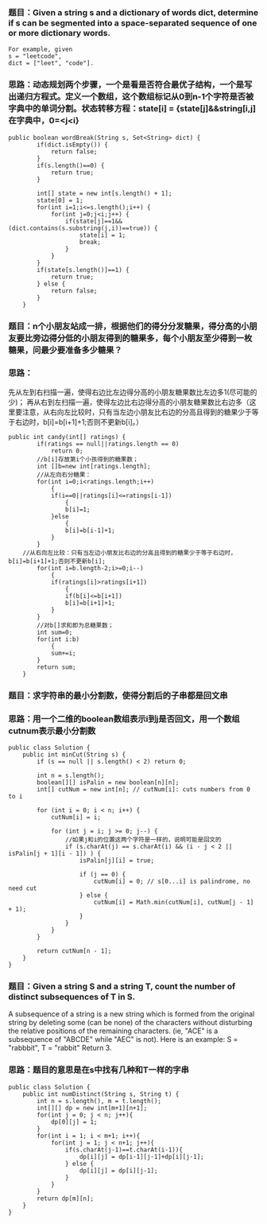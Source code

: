 ### 题目：Given a string s and a dictionary of words dict, determine if s can be segmented into a space-separated sequence of one or more dictionary words.
```
For example, given
s = "leetcode",
dict = ["leet", "code"].

```

### 思路：动态规划两个步骤，一个是看是否符合最优子结构，一个是写出递归方程式。定义一个数组，这个数组标记从0到n-1个字符是否被字典中的单词分割。状态转移方程：state[i] = {state[j]&&string[i,j]在字典中，0=<j<i}

```
public boolean wordBreak(String s, Set<String> dict) {  
        if(dict.isEmpty()) {  
            return false;  
        }  
        if(s.length()==0) {  
            return true;  
        }  
          
        int[] state = new int[s.length() + 1];  
        state[0] = 1;  
        for(int i=1;i<=s.length();i++) {  
            for(int j=0;j<i;j++) {  
                if(state[j]==1&&(dict.contains(s.substring(j,i))==true)) {  
                    state[i] = 1;  
                    break;  
                }  
            }  
        }  
        if(state[s.length()]==1) {  
            return true;  
        } else {  
            return false;  
        }  
    }  
```


### 题目：n个小朋友站成一排，根据他们的得分分发糖果，得分高的小朋友要比旁边得分低的小朋友得到的糖果多，每个小朋友至少得到一枚糖果，问最少要准备多少糖果？

### 思路：
先从左到右扫描一遍，使得右边比左边得分高的小朋友糖果数比左边多1(尽可能的少)；
再从右到左扫描一遍，使得左边比右边得分高的小朋友糖果数比右边多（这里要注意，从右向左比较时，只有当左边小朋友比右边的分高且得到的糖果少于等于右边时，b[i]=b[i+1]+1;否则不更新b[i]。）

```
public int candy(int[] ratings) {  
        if(ratings == null||ratings.length == 0)  
            return 0;  
        //b[i]存放第i个小孩得到的糖果数；  
        int []b=new int[ratings.length];  
        //从左向右分糖果：  
        for(int i=0;i<ratings.length;i++)  
            {  
            if(i==0||ratings[i]<=ratings[i-1])  
                {  
                b[i]=1;  
            }else  
                {  
                b[i]=b[i-1]+1;  
            }  
        }  
    //从右向左比较：只有当左边小朋友比右边的分高且得到的糖果少于等于右边时，b[i]=b[i+1]+1;否则不更新b[i];  
        for(int i=b.length-2;i>=0;i--)  
            {  
            if(ratings[i]>ratings[i+1])  
                {  
                if(b[i]<=b[i+1])  
                b[i]=b[i+1]+1;  
            }  
        }  
        //对b[]求和即为总糖果数；  
        int sum=0;  
        for(int i:b)  
            {  
            sum+=i;  
        }  
        return sum;  
    }  
```


### 题目：求字符串的最小分割数，使得分割后的子串都是回文串

### 思路：用一个二维的boolean数组表示i到j是否回文，用一个数组cutnum表示最小分割数


```
public class Solution {  
    public int minCut(String s) {  
        if (s == null || s.length() < 2) return 0;  
          
        int n = s.length();  
        boolean[][] isPalin = new boolean[n][n];  
        int[] cutNum = new int[n]; // cutNum[i]: cuts numbers from 0 to i  
          
        for (int i = 0; i < n; i++) {  
            cutNum[i] = i;  
              
            for (int j = i; j >= 0; j--) {  
                //如果j和i的位置这两个字符是一样的，说明可能是回文的
                if (s.charAt(j) == s.charAt(i) && (i - j < 2 || isPalin[j + 1][i - 1]) ) {  
                    isPalin[j][i] = true;  
                      
                    if (j == 0) {  
                        cutNum[i] = 0; // s[0...i] is palindrome, no need cut  
                    } else {  
                        cutNum[i] = Math.min(cutNum[i], cutNum[j - 1] + 1);  
                    }  
                }  
            }  
        }  
          
        return cutNum[n - 1];  
    }  
}  
```
### 题目：Given a string S and a string T, count the number of distinct subsequences of T in S.
A subsequence of a string is a new string which is formed from the original string by deleting some (can be none) of the characters without disturbing the relative positions of the remaining characters. (ie, "ACE" is a subsequence of "ABCDE" while "AEC" is not).
Here is an example:
S = "rabbbit", T = "rabbit"
Return 3.

### 思路：题目的意思是在s中找有几种和T一样的字串


```
public class Solution {
    public int numDistinct(String s, String t) {
        int n = s.length(), m = t.length();
        int[][] dp = new int[m+1][n+1];
        for(int j = 0; j < n; j++){
            dp[0][j] = 1;
        }
        for(int i = 1; i < m+1; i++){
            for(int j = 1; j < n+1; j++){
                if(s.charAt(j-1)==t.charAt(i-1)){
                    dp[i][j] = dp[i-1][j-1]+dp[i][j-1];
                } else {
                    dp[i][j] = dp[i][j-1];
                }
            }
        }
        return dp[m][n];
    }
}
```